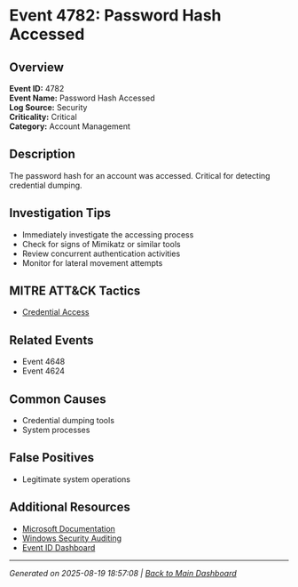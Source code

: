 # Event 4782: Password Hash Accessed

## Overview
**Event ID:** 4782  
**Event Name:** Password Hash Accessed  
**Log Source:** Security  
**Criticality:** Critical  
**Category:** Account Management  

## Description
The password hash for an account was accessed. Critical for detecting credential dumping.

## Investigation Tips
- Immediately investigate the accessing process
- Check for signs of Mimikatz or similar tools
- Review concurrent authentication activities
- Monitor for lateral movement attempts

## MITRE ATT&CK Tactics
- [Credential Access](https://attack.mitre.org/tactics/TA0006/)

## Related Events
- Event 4648
- Event 4624

## Common Causes
- Credential dumping tools
- System processes

## False Positives
- Legitimate system operations

## Additional Resources
- [Microsoft Documentation](https://learn.microsoft.com/en-us/previous-versions/windows/it-pro/windows-10/security/threat-protection/auditing/event-4782)
- [Windows Security Auditing](https://learn.microsoft.com/en-us/windows/security/threat-protection/auditing/audit-events)
- [Event ID Dashboard](../index.html)

---
*Generated on 2025-08-19 18:57:08 | [Back to Main Dashboard](../index.html)*
